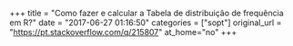 +++
title = "Como fazer e calcular a Tabela de distribuição de frequência em R?"
date = "2017-06-27 01:16:50"
categories = ["sopt"]
original_url = "https://pt.stackoverflow.com/q/215807"
at_home="no"
+++

